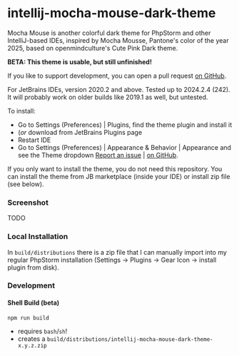 # intellij-mocha-mouse-dark-theme

Mocha Mouse is another colorful dark theme for PhpStorm and other IntelliJ-based IDEs, inspired by Mocha Mousse, Pantone's color of the year 2025, based on openmindculture's Cute Pink Dark theme.

**BETA: This theme is usable, but still unfinished!**

If you like to support development, you can open a pull request [on GitHub](https://github.com/openmindculture/intellij-cute-pink-dark-theme).

For JetBrains IDEs, version 2020.2 and above. Tested up to 2024.2.4 (242). It will probably work on older builds like 2019.1 as well, but untested.

To install:
- Go to Settings (Preferences) | Plugins, find the theme plugin and install it
- (_or_ download from JetBrains Plugins page
- Restart IDE
- Go to Settings (Preferences) | Appearance & Behavior | Appearance and see the Theme dropdown
  [Report an issue](https://github.com/openmindculture/intellij-mocha-mouse-dark-theme/issues/new) | [on GitHub](https://github.com/openmindculture/intellij-mocha-mouse-dark-theme).
<!-- Plugin description end -->

If you only want to install the theme, you do not need this repository.
You can install the theme from JB marketplace (inside your IDE) or install zip file (see below).

### Screenshot

TODO

### Local Installation

In `build/distributions` there is a zip file that I can manually import into my regular PhpStorm installation (Settings -> Plugins -> Gear Icon -> install plugin from disk).

### Development

#### Shell Build (beta)

`npm run build`

- requires `bash`/`sh`!
- creates a `build/distributions/intellij-mocha-mouse-dark-theme-x.y.z.zip`